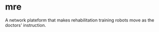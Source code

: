 # mre
A network plateform that makes rehabilitation training robots move as the doctors' instruction.
